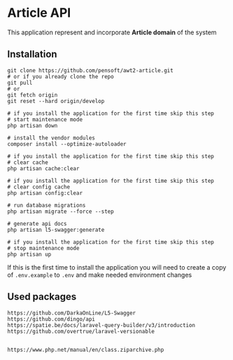 # Article API

This application represent and incorporate **Article domain** of the system

## Installation
````shell
git clone https://github.com/pensoft/awt2-article.git
# or if you already clone the repo
git pull
# or
git fetch origin
git reset --hard origin/develop

# if you install the application for the first time skip this step
# start maintenance mode
php artisan down

# install the vendor modules
composer install --optimize-autoloader

# if you install the application for the first time skip this step
# clear cache
php artisan cache:clear

# if you install the application for the first time skip this step
# clear config cache
php artisan config:clear

# run database migrations
php artisan migrate --force --step

# generate api docs
php artisan l5-swagger:generate

# if you install the application for the first time skip this step
# stop maintenance mode
php artisan up
````

If this is the first time to install the application you will need to create a copy of `.env.example` to `.env` and make 
needed environment changes

## Used packages
````shell
https://github.com/DarkaOnLine/L5-Swagger
https://github.com/dingo/api
https://spatie.be/docs/laravel-query-builder/v3/introduction
https://github.com/overtrue/laravel-versionable


https://www.php.net/manual/en/class.ziparchive.php
````
